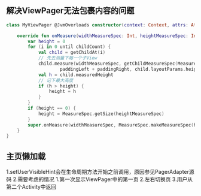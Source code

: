 ## 解决ViewPager无法包裹内容的问题

```kotlin
class MyViewPager @JvmOverloads constructor(context: Context, attrs: AttributeSet? = null) : ViewPager(context, attrs) {

    override fun onMeasure(widthMeasureSpec: Int, heightMeasureSpec: Int) {
        var height = 0
        for (i in 0 until childCount) {
            val child = getChildAt(i)
            // 先去测量下每一个子View
            child.measure(widthMeasureSpec, getChildMeasureSpec(MeasureSpec.getSize(heightMeasureSpec),
                    paddingLeft + paddingRight, child.layoutParams.height))
            val h = child.measuredHeight
            // 记下最大高度
            if (h > height) {
                height = h
            }
        }
        if (height == 0) {
            height = MeasureSpec.getSize(heightMeasureSpec)
        }
        super.onMeasure(widthMeasureSpec, MeasureSpec.makeMeasureSpec(height, MeasureSpec.getMode(heightMeasureSpec)))
    }
}
```

## 主页懒加载

1.setUserVisibleHint会在生命周期方法开始之前调用，原因参见PagerAdapter源码
2.需要考虑的情况
    1.第一次显示ViewPager中的第一页
    2.左右切换页
    3.用户从第二个Activity中返回
